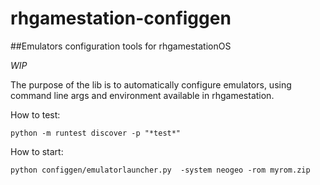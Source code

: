 # rhgamestation-configgen
##Emulators configuration tools for rhgamestationOS

*WIP*

The purpose of the lib is to automatically configure emulators, using command line args and environment available in rhgamestation.

How to test:
```
python -m runtest discover -p "*test*"
```

How to start:
```
python configgen/emulatorlauncher.py  -system neogeo -rom myrom.zip
```
